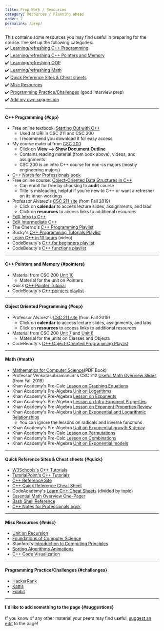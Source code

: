 ```yaml
---
title: Prep Work / Resources
category: Resources / Planning Ahead
order: 2
permalink: /prep/
---
```


This contains some resources you may find useful in preparing for the course. I've set up the following categories:  
✔️ [Learning/refreshing C++ Programming](#cpp)  
✔️ [Learning/refreshing C++ Pointers and Memory](#pointers)  
✔️ [Learning/refreshing OOP](#oop)  
✔️ [Learning/refreshing Math](#math)  
✔️ [Quick Reference Sites & Cheat sheets](#quick)  
✔️ [Misc Resources](#misc)  
✔️ [Programming Practice/Challenges](#challenges) (good interview prep)  
✔️ [Add my own suggestion](#suggestions)  

***

#### C++ Programming {#cpp}
- Free online textbook: [Starting Out with C++](http://instructor.sdu.edu.kz/~bakhyt/CPP/suggested%20books/Starting%20out%20with%20C++.pdf)
	- Used at URI in CSC 211 and CSC 200
	- I recommend you download it for easy access
- My course material from [CSC 200](https://docs.google.com/document/d/1PAwLcrid2kn_WeFvFnX84jN9xvDpCf1q9QPkAJIVRYs/edit)
	- Click on **View --> Show Document Outline**
	- Contains reading material (from book above), videos, and assignments
	- CSC 200 is an intro C++ course for non-cs majors (mostly engineering majors)
- [C++ Notes for Professionals book](https://goalkicker.com/CPlusPlusBook/)
- Free online course: [Object-Oriented Data Structures in C++](https://www.coursera.org/learn/cs-fundamentals-1)
	- Can enroll for free by choosing to **audit** course
	- Title is misleading, helpful if you're new to C++ or want a refresher on its inner-workings
- Professor Alvarez's [CSC 211 site](https://homepage.cs.uri.edu/~malvarez/teaching/courses/csc-211) (from Fall 2019)
	- Click on **calendar** to access lecture slides, assignments, and labs
	- Click on **resources** to access links to additional resources
- [EdX Intro to C++](https://www.edx.org/course/introduction-c-microsoft-dev210x-4)
- [EdX Intermediate C++](https://www.edx.org/course/intermediate-c-microsoft-dev210-2x)
- The Cherno's [C++ Programming Playlist](https://www.youtube.com/playlist?list=PLlrATfBNZ98dudnM48yfGUldqGD0S4FFb)
- Bucky's [C++ Programming Tutorials Playlist](https://www.youtube.com/playlist?list=PLAE85DE8440AA6B83)
- [Learn C++ in 10 hours](https://www.youtube.com/watch?v=GQp1zzTwrIg) (video)
- CodeBeauty's [C++ for beginners playlist](https://www.youtube.com/playlist?list=PL43pGnjiVwgQHLPnuH9ch-LhZdwckM8Tq)
- CodeBeauty's [C++ functions playlist](https://www.youtube.com/playlist?list=PL43pGnjiVwgRggnsJcz1cK0j7b2-kLML_)

***

#### C++ Pointers and Memory {#pointers}
- Material from CSC 200 [Unit 10](https://docs.google.com/document/d/1PAwLcrid2kn_WeFvFnX84jN9xvDpCf1q9QPkAJIVRYs/edit#heading=h.pqichnglv09t)
	- Material for the unit on Pointers
- Quick [C++ Pointer Tutorial](https://gist.github.com/ericandrewlewis/720c374c29bbafadedc9)
- CodeBeauty's [C++ pointers playlist](https://www.youtube.com/playlist?list=PL43pGnjiVwgSSRlwfahAuIqoJ8TfDIlHq)

***

#### Object Oriented Programming {#oop}
- Professor Alvarez's [CSC 211 site](https://homepage.cs.uri.edu/~malvarez/teaching/courses/csc-211) (from Fall 2019)
	- Click on **calendar** to access lecture slides, assignments, and labs
	- Click on **resources** to access links to additional resources
- Material from CSC 200 [Unit 7](https://docs.google.com/document/d/1PAwLcrid2kn_WeFvFnX84jN9xvDpCf1q9QPkAJIVRYs/edit#heading=h.arnpl7fqyhx7) and [Unit 8](https://docs.google.com/document/d/1PAwLcrid2kn_WeFvFnX84jN9xvDpCf1q9QPkAJIVRYs/edit#heading=h.bgmu4sew2j5q)
	- Material for the units on Classes and Objects
- CodeBeauty's [C++ Object-Oriented Programming Playlist](https://www.youtube.com/playlist?list=PL43pGnjiVwgTJg7uz8KUGdXRdGKE0W_jN)

***

#### Math {#math}
- [Mathematics for Computer Science](http://courses.csail.mit.edu/6.042/spring17/mcs.pdf)(PDF Book)
- Professor Venkatasubramanian's CSC 212 [Useful Math Overview Slides](https://calhobbes.github.io/csc212-f19/lectures/Week2a.pdf) (from Fall 2019)
- Khan Academy's Pre-Calc [Lesson on Graphing Equations](https://www.khanacademy.org/math/precalculus/x9e81a4f98389efdf:polynomials#x9e81a4f98389efdf:eq-graph)
- Khan Academy's Pre-Algebra [Unit on Logarithms](https://www.khanacademy.org/math/algebra2/x2ec2f6f830c9fb89:logs)
- Khan Academy's Pre-Algebra [Lesson on Exponents](https://www.khanacademy.org/math/pre-algebra/pre-algebra-exponents-radicals#pre-algebra-exponents)
- Khan Academy's Pre-Algebra [Lesson on Intro Exponent Properties](https://www.khanacademy.org/math/algebra-basics/alg-basics-expressions-with-exponents#alg-basics-exponent-properties-intro)
- Khan Academy's Pre-Algebra [Lesson on Exponent Properties Review](https://www.khanacademy.org/math/algebra/x2f8bb11595b61c86:rational-exponents-radicals#x2f8bb11595b61c86:exponent-properties-review)
- Khan Academy's Pre-Algebra [Unit on Exponential and Logarithmic Relationships](https://www.khanacademy.org/math/get-ready-for-algebra-ii/x6e4201668896ef07:get-ready-for-exponential-and-logarithmic-relationships)
	- You can ignore the lessons on radicals and inverse functions
- Khan Academy's Pre-Algebra [Unit on Exponential growth & decay](https://www.khanacademy.org/math/algebra/x2f8bb11595b61c86:exponential-growth-decay)
- Khan Academy's Pre-Calc [Lesson on Permutations](https://www.khanacademy.org/math/precalculus/x9e81a4f98389efdf:prob-comb#x9e81a4f98389efdf:combinatorics-precalc)
- Khan Academy's Pre-Calc [Lesson on Combinations](https://www.khanacademy.org/math/precalculus/x9e81a4f98389efdf:prob-comb#x9e81a4f98389efdf:combinations)
- Khan Academy's Pre-Algebra [Unit on Exponential models](https://www.khanacademy.org/math/algebra2/x2ec2f6f830c9fb89:exp-model)

***

#### Quick Reference Sites & Cheat sheets {#quick}
- [W3Schools's C++ Tutorials](https://www.w3schools.com/cpp/default.asp)
- [TutorialPoint's C++ Tutorials](https://www.tutorialspoint.com/cplusplus/index.htm)
- [C++ Reference Site](http://cplusplus.com)
- [C++ Quick Reference Cheat Sheet](http://www.hoomanb.com/cs/QuickRef/CppQuickRef.pdf)
- CodeAcademy's [Learn C++ Cheat Sheets](https://www.codecademy.com/learn/learn-c-plus-plus/modules/learn-cpp-hello-world/cheatsheet) (divided by topic)
- [Essential Math Overview One-Pager](https://www.radford.edu/~nokie/classes/360/math.html)
- [Bash Shell Reference](https://courses.cs.washington.edu/courses/cse390a/14au/bash.html)
- [C++ Notes for Professionals book](https://goalkicker.com/CPlusPlusBook/)

***

#### Misc Resources {#misc}
- [Unit on Recursion](https://bjc.edc.org/bjc-r/topic/topic.html?topic=nyc_bjc/7-recursion-trees-fractals.topic&course=bjc4nyc.html)
- [Foundations of Computer Science](http://infolab.stanford.edu/~ullman/focs.html)
- Stanford's [Introduction to Computing Principles](https://web.stanford.edu/class/cs101/)
- [Sorting Algorithms Animations](https://www.toptal.com/developers/sorting-algorithms)
- [C++ Code Visualization](http://pythontutor.com/cpp.html)

***

#### Programming Practice/Challenges {#challenges}
- [HackerRank](https://www.hackerrank.com)
- [Kattis](https://open.kattis.com)
- [Edabit](https://edabit.com/challenges/cpp)

***

#### I'd like to add something to the page {#suggestions}
If you know of any other material your peers may find useful, [suggest an edit]({{site.github.repository_url}}/edit/main/{{page.relative_path}}) to the page!